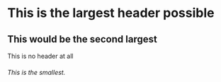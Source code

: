 # This is the largest header possible
## This would be the second largest

This is no header at all 

###### This is the smallest.
